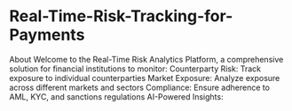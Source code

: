 ﻿# Real-Time-Risk-Tracking-for-Payments
About
Welcome to the Real-Time Risk Analytics Platform, a comprehensive solution for financial institutions to monitor: Counterparty Risk: Track exposure to individual counterparties Market Exposure: Analyze exposure across different markets and sectors Compliance: Ensure adherence to AML, KYC, and sanctions regulations AI-Powered Insights:
